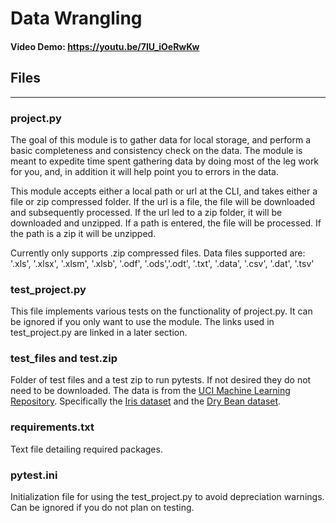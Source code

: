 # Data Wrangling
#### Video Demo: https://youtu.be/7IU_iOeRwKw

## Files
---

### project.py
The goal of this module is to gather data for local storage, and perform a basic completeness and consistency check on the data. The module is meant to expedite time spent gathering data
by doing most of the leg work for you, and, in addition it will help point you to errors in the data.

This module accepts either a local path or url at the CLI, and takes either a file or zip compressed folder. If the url is a file, the file will be downloaded and subsequently processed. 
If the url led to a zip folder, it will be downloaded and unzipped. If a path is entered, the file will be processed. If the path is a zip it will be unzipped. 

Currently only supports .zip compressed files. Data files supported are: '.xls', '.xlsx', '.xlsm', '.xlsb', '.odf', '.ods','.odt', '.txt', '.data', '.csv', '.dat', '.tsv'

### test_project.py
This file implements various tests on the functionality of project.py. It can be ignored if you only want to use the module. The links used in test_project.py are linked in a later section.

### test_files and test.zip
Folder of test files and a test zip to run pytests. If not desired they do not need to be downloaded. The data is from the [UCI Machine Learning Repository](https://archive.ics.uci.edu/ml/index.php). Specifically the [Iris dataset](https://archive.ics.uci.edu/ml/datasets/Iris) and the [Dry Bean dataset](https://archive.ics.uci.edu/ml/datasets/Dry+Bean+Dataset).

### requirements.txt
Text file detailing required packages.

### pytest.ini
Initialization file for using the test_project.py to avoid depreciation warnings. Can be ignored if you do not plan on testing.
